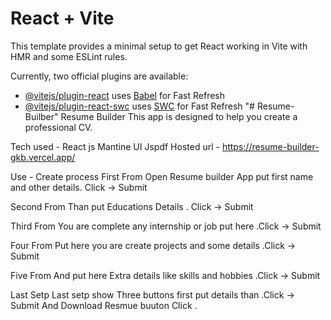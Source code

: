 # React + Vite

This template provides a minimal setup to get React working in Vite with HMR and some ESLint rules.

Currently, two official plugins are available:

- [@vitejs/plugin-react](https://github.com/vitejs/vite-plugin-react/blob/main/packages/plugin-react/README.md) uses [Babel](https://babeljs.io/) for Fast Refresh
- [@vitejs/plugin-react-swc](https://github.com/vitejs/vite-plugin-react-swc) uses [SWC](https://swc.rs/) for Fast Refresh
"# Resume-Builber" 
Resume Builder
This app is designed to help you create a professional CV.

Tech used -
React js
Mantine UI
Jspdf
Hosted url -
https://resume-builder-gkb.vercel.app/

Use - Create process
First From
Open Resume builder App put first name and other details. Click → Submit



Second From
Than put Educations Details . Click → Submit



Third From
You are complete any internship or job put here .Click → Submit



Four From
Put here you are create projects and some details .Click → Submit



Five From
And put here Extra details like skills and hobbies .Click → Submit



Last Setp
Last setp show Three buttons first put details than .Click → Submit And Download Resmue buuton Click .

